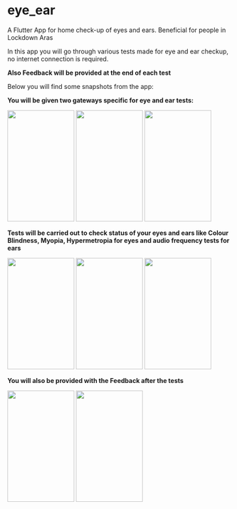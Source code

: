 # eye_ear

A Flutter App for home check-up of eyes and ears. Beneficial for people in Lockdown Aras

In this app you will go through various tests made for eye and ear checkup, no internet connection is required.

**Also Feedback will be provided at the end of each test**

Below you will find some snapshots from the app:

**You will be given two gateways specific for eye and ear tests:**

<p float="left" padding: 40>
  <img src="https://user-images.githubusercontent.com/59718916/112744443-bbf63d80-8fbd-11eb-8b25-8b627273a7a0.jpeg" height="250" width="150">
  <img src="https://user-images.githubusercontent.com/59718916/112744446-bdc00100-8fbd-11eb-95f5-efe25995b481.jpeg" height="250" width="150">
  <img src="https://user-images.githubusercontent.com/59718916/112744449-c6b0d280-8fbd-11eb-9f15-c086c86465b6.jpeg" height="250" width="150">
</p>

**Tests will be carried out to check status of your eyes and ears like Colour Blindness, Myopia, Hypermetropia for eyes and audio frequency tests for ears**


<p float="left" padding: 40>
  <img src="https://user-images.githubusercontent.com/59718916/112744580-edbbd400-8fbe-11eb-94e6-06edfb3e13dd.jpeg" height="250" width="150">
  <img src="https://user-images.githubusercontent.com/59718916/112744581-f0b6c480-8fbe-11eb-82b8-d25a7013e415.jpeg" height="250" width="150">
  <img src="https://user-images.githubusercontent.com/59718916/112744584-f3191e80-8fbe-11eb-869a-cf3fe0a14094.jpeg" height="250" width="150">
</p>

**You will also be provided with the Feedback after the tests**

<p float="left" padding: 40>
  <img src="https://user-images.githubusercontent.com/59718916/112744636-82263680-8fbf-11eb-8555-3f9c9e11aff1.jpeg" height="250" width="150">
  <img src="https://user-images.githubusercontent.com/59718916/112744622-55721f00-8fbf-11eb-807c-bbfab7ae083b.jpeg" height="250" width="150">
</p>

